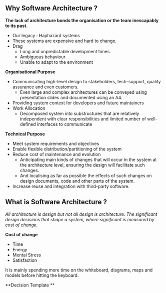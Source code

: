 
## Why Software Architecture ? 

**The lack of architecture bonds the organisation or the team inescapably to its past.**
-	Our legacy : Haphazard systems
-	These systems are expensive and hard to change.
-	Drag 
	-	Long and unpredictable development times. 
	-	Ambiguous behaviour 
	-	Unable to adapt to the environment

**Organisational Purpose**
- Communicating high-level design to stakeholders, tech-support, quality assurance and even customers.
	- Even large and complex architectures can be conveyed using presentation slides and documented using an A4. 
- Providing system context for developers and future maintainers 
- Work Allocation 
	- Decomposed system into substructures that are relatively independent with clear responsibilities and limited number of well-defined interfaces to communicate

**Technical Purpose**
- Meet system requirements and objectives
- Enable flexible distribution/partitioning of the system 
- Reduce cost of maintenance and evolution
	- Anticipating main kinds of changes that will occur in the system at the architecture level, ensuring the design will facilitate such changes.
	- And localising as far as possible the effects of such changes on design documents, code and other parts of the system. 
- Increase reuse and integration with third-party software. 

## What is Software Architecture ? 

*All architecture is design but not all design is architecture.*
*The significant design decisions that shape a system, where significant is measured by cost of change.*

**Cost of change**
- Time 
- Energy
- Mental Stress
- Satisfaction 

It is mainly spending more time on the whiteboard, diagrams, maps and models before hitting the keyboard. 

**Decision Template **


<!--stackedit_data:
eyJoaXN0b3J5IjpbMjI0ODgxMDIsNDk3ODE4ODEwXX0=
-->
